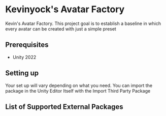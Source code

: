 <!--
-------------------------------------------------------------
| Copyright (C) 2024 Kevinyock - All Rights Reserved        |
| You may use this code for Strictly VRChat Avatar Projects |
|                                                           |
| You are allowed to distribute this file, You must credit  |
| me and link the github.io page where you retrieved from   |   
|                                                           |
| You are allowed to modify the code under the strict       |
| context that such modification must be submitted as Pull  |
| Request,if such pull request is rejected, it must stay    |
| Within your copy of the code and cannot be distributed.   |
------------------------------------------------------------=
-->
# Kevinyock's Avatar Factory

Kevin's Avatar Factory. This project goal is to establish a baseline in which every avatar can be created with just a simple preset

##  Prerequisites

- Unity 2022
  
## Setting up

Your set up will vary depending on what you need. You can import the package in the Unity Editor Itself with the Import Third Party Package

## List of Supported External Packages

<!--
-------------------------------------------------------------
| Copyright (C) 2024 Kevinyock - All Rights Reserved        |
-------------------------------------------------------------
-->